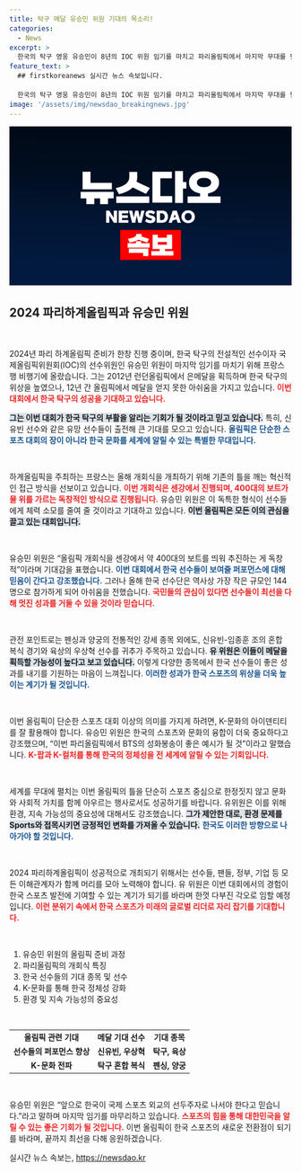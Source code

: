 ```yaml
---
title: 탁구 메달 유승민 위원 기대의 목소리!
categories:
  - News
excerpt: >
  한국의 탁구 영웅 유승민이 8년의 IOC 위원 임기를 마치고 파리올림픽에서 마지막 무대를 펼친다. 신유빈과 함께 메달 기대감을 모으며, K-컬처와 스포츠의 조화를 통해 대한민국의 위상을 드높일 기회를 맞았다.
feature_text: >
  ## firstkoreanews 실시간 뉴스 속보입니다.

  한국의 탁구 영웅 유승민이 8년의 IOC 위원 임기를 마치고 파리올림픽에서 마지막 무대를 펼친다. 신유빈과 함께 메달 기대감을 모으며, K-컬처와 스포츠의 조화를 통해 대한민국의 위상을 드높일 기회를 맞았다.
image: '/assets/img/newsdao_breakingnews.jpg'
---
```


<p><img src="/assets/img/newsdao_breakingnews.jpg" alt="firstkoreanews 속보" /></p>

<h2 data-ke-size="size26">2024 파리하계올림픽과 유승민 위원</h2>

<p data-ke-size="size16">&nbsp;</p>

<p>2024년 파리 하계올림픽 준비가 한창 진행 중이며, 한국 탁구의 전설적인 선수이자 국제올림픽위원회(IOC)의 선수위원인 유승민 위원이 마지막 임기를 마치기 위해 프랑스행 비행기에 올랐습니다. 그는 2012년 런던올림픽에서 은메달을 획득하며 한국 탁구의 위상을 높였으나, 12년 간 올림픽에서 메달을 얻지 못한 아쉬움을 가지고 있습니다. <b><span style="color: #ee2323;">이번 대회에서 한국 탁구의 성공을 기대하고 있습니다.</span></b> </p>

<p><b><span style="background-color: #21538527;">그는 이번 대회가 한국 탁구의 부활을 알리는 기회가 될 것이라고 믿고 있습니다.</span></b> 특히, 신유빈 선수와 같은 유망 선수들이 출전해 큰 기대를 모으고 있습니다. <b><span style="color: #1a5490;">올림픽은 단순한 스포츠 대회의 장이 아니라 한국 문화를 세계에 알릴 수 있는 특별한 무대입니다.</span></b></p>

<p data-ke-size="size16">&nbsp;</p>

<p>하계올림픽을 주최하는 프랑스는 올해 개회식을 개최하기 위해 기존의 틀을 깨는 혁신적인 접근 방식을 선보이고 있습니다. <b><span style="color: #ee2323;">이번 개회식은 센강에서 진행되며, 400대의 보트가 물 위를 가르는 독창적인 방식으로 진행됩니다.</span></b> 유승민 위원은 이 독특한 형식이 선수들에게 체력 소모를 줄여 줄 것이라고 기대하고 있습니다. <b><span style="background-color: #21538527;">이번 올림픽은 모든 이의 관심을 끌고 있는 대회입니다.</span></b></p>

<p data-ke-size="size16">&nbsp;</p>

<p>유승민 위원은 “올림픽 개회식을 센강에서 약 400대의 보트를 띄워 추진하는 게 독창적”이라며 기대감을 표했습니다. <b><span style="color: #1a5490;">이번 대회에서 한국 선수들이 보여줄 퍼포먼스에 대해 믿음이 간다고 강조했습니다.</span></b> 그러나 올해 한국 선수단은 역사상 가장 작은 규모인 144명으로 참가하게 되어 아쉬움을 전했습니다. <b><span style="color: #ee2323;">국민들의 관심이 있다면 선수들이 최선을 다해 멋진 성과를 거둘 수 있을 것이라 믿습니다.</span></b></p>

<p data-ke-size="size16">&nbsp;</p>

<p>관전 포인트로는 펜싱과 양궁의 전통적인 강세 종목 외에도, 신유빈-임종훈 조의 혼합 복식 경기와 육상의 우상혁 선수를 귀추가 주목하고 있습니다. <b><span style="background-color: #21538527;">유 위원은 이들이 메달을 획득할 가능성이 높다고 보고 있습니다.</span></b> 이렇게 다양한 종목에서 한국 선수들이 좋은 성과를 내기를 기원하는 마음이 느껴집니다. <b><span style="color: #1a5490;">이러한 성과가 한국 스포츠의 위상을 더욱 높이는 계기가 될 것입니다.</span></b></p>

<p data-ke-size="size16">&nbsp;</p>

<p>이번 올림픽이 단순한 스포츠 대회 이상의 의미를 가지게 하려면, K-문화의 아이덴티티를 잘 활용해야 합니다. 유승민 위원은 한국의 스포츠와 문화의 융합이 더욱 중요하다고 강조했으며, “이번 파리올림픽에서 BTS의 성화봉송이 좋은 예시가 될 것”이라고 말했습니다. <b><span style="color: #ee2323;">K-팝과 K-컬처를 통해 한국의 정체성을 전 세계에 알릴 수 있는 기회입니다.</span></b></p>

<p data-ke-size="size16">&nbsp;</p>

<p>세계를 무대에 펼치는 이번 올림픽의 틀을 단순히 스포츠 중심으로 한정짓지 않고 문화와 사회적 가치를 함께 아우르는 행사로서도 성공하기를 바랍니다. 유위원은 이를 위해 환경, 지속 가능성의 중요성에 대해서도 강조했습니다. <b><span style="background-color: #21538527;">그가 제안한 대로, 환경 문제를 Sports와 접목시키면 긍정적인 변화를 가져올 수 있습니다.</span></b> <b><span style="color: #1a5490;">한국도 이러한 방향으로 나아가야 할 것입니다.</span></b> </p>

<p data-ke-size="size16">&nbsp;</p>

<p>2024 파리하계올림픽이 성공적으로 개최되기 위해서는 선수들, 팬들, 정부, 기업 등 모든 이해관계자가 함께 머리를 모아 노력해야 합니다. 유 위원은 이번 대회에서의 경험이 한국 스포츠 발전에 기여할 수 있는 계기가 되기를 바라며 한껏 다부진 각오로 임할 예정입니다. <b><span style="color: #ee2323;">이런 분위기 속에서 한국 스포츠가 미래의 글로벌 리더로 자리 잡기를 기대합니다.</span></b> </p>

<p data-ke-size="size16">&nbsp;</p>

<ol>
 <li>유승민 위원의 올림픽 준비 과정</li>
 <li>파리올림픽의 개회식 특징</li>
 <li>한국 선수들의 기대 종목 및 선수</li>
 <li>K-문화를 통해 한국 정체성 강화</li>
 <li>환경 및 지속 가능성의 중요성</li>
</ol>

<p data-ke-size="size16">&nbsp;</p>

<table style="width: 100%; border-collapse: collapse;">
 <tbody>
  <tr>
   <td style="text-align: center; height: 17px;"><b>올림픽 관련 기대</b></td>
   <td style="text-align: center; height: 17px;"><b>메달 기대 선수</b></td>
   <td style="text-align: center; height: 17px;"><b>기대 종목</b></td>
  </tr>
  <tr>
   <td style="text-align: center; height: 17px;"><b>선수들의 퍼포먼스 향상</b></td>
   <td style="text-align: center; height: 17px;"><b>신유빈, 우상혁</b></td>
   <td style="text-align: center; height: 17px;"><b>탁구, 육상</b></td>
  </tr>
  <tr>
   <td style="text-align: center; height: 17px;"><b>K-문화 전파</b></td>
   <td style="text-align: center; height: 17px;"><b>탁구 혼합 복식</b></td>
   <td style="text-align: center; height: 17px;"><b>펜싱, 양궁</b></td>
  </tr>
 </tbody>
</table>

<p data-ke-size="size16">&nbsp;</p>

<p>유승민 위원은 “앞으로 한국이 국제 스포츠 외교의 선두주자로 나서야 한다고 믿습니다.”라고 말하며 마지막 임기를 마무리하고 있습니다. <b><span style="color: #ee2323;">스포츠의 힘을 통해 대한민국을 알릴 수 있는 좋은 기회가 될 것입니다.</span></b> 이번 올림픽이 한국 스포츠의 새로운 전환점이 되기를 바라며, 끝까지 최선을 다해 응원하겠습니다.</p>
실시간 뉴스 속보는, <a href="https://newsdao.kr" rel="dofollow">https://newsdao.kr</a>



